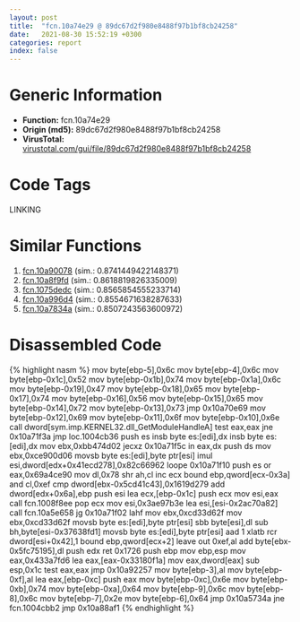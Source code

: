 ```yaml
---
layout: post
title:  "fcn.10a74e29 @ 89dc67d2f980e8488f97b1bf8cb24258"
date:   2021-08-30 15:52:19 +0300
categories: report
index: false
---
```


# Generic Information
- **Function:** fcn.10a74e29
- **Origin (md5):** 89dc67d2f980e8488f97b1bf8cb24258
- **VirusTotal:** [virustotal.com/gui/file/89dc67d2f980e8488f97b1bf8cb24258][virustotal_ref]

# Code Tags
<span class="tag" id="LINKING">LINKING</span>


# Similar Functions

1. [fcn.10a90078][similar_1_ref] (sim.: 0.8741449422148371)
2. [fcn.10a8f9fd][similar_2_ref] (sim.: 0.8618819826335009)
3. [fcn.1075dedc][similar_3_ref] (sim.: 0.8565854555233714)
4. [fcn.10a996d4][similar_4_ref] (sim.: 0.8554671638287633)
5. [fcn.10a7834a][similar_5_ref] (sim.: 0.8507243563600972)


# Disassembled Code

{% highlight nasm %}
mov byte[ebp-5],0x6c
mov byte[ebp-4],0x6c
mov byte[ebp-0x1c],0x52
mov byte[ebp-0x1b],0x74
mov byte[ebp-0x1a],0x6c
mov byte[ebp-0x19],0x47
mov byte[ebp-0x18],0x65
mov byte[ebp-0x17],0x74
mov byte[ebp-0x16],0x56
mov byte[ebp-0x15],0x65
mov byte[ebp-0x14],0x72
mov byte[ebp-0x13],0x73
jmp 0x10a70e69
mov byte[ebp-0x12],0x69
mov byte[ebp-0x11],0x6f
mov byte[ebp-0x10],0x6e
call dword[sym.imp.KERNEL32.dll_GetModuleHandleA]
test eax,eax
jne 0x10a71f3a
jmp loc.1004cb36
push es
insb byte es:[edi],dx
insb byte es:[edi],dx
mov ebx,0xbb474d02
jecxz 0x10a71f5c
in eax,dx
push ds
mov ebx,0xce900d06
movsb byte es:[edi],byte ptr[esi]
imul esi,dword[edx+0x41ecd278],0x82c66962
loope 0x10a71f10
push es
or eax,0x69a4ce90
mov dl,0x78
shr ah,cl
inc ecx
bound ebp,qword[ecx-0x3a]
and cl,0xef
cmp dword[ebx-0x5cd41c43],0x1619d279
add dword[edx+0x6a],ebp
push esi
lea ecx,[ebp-0x1c]
push ecx
mov esi,eax
call fcn.1008f8ee
pop ecx
mov esi,0x3ae97b3e
lea esi,[esi-0x2ac70a82]
call fcn.10a5e658
jg 0x10a71f02
lahf 
mov ebx,0xcd33d62f
mov ebx,0xcd33d62f
movsb byte es:[edi],byte ptr[esi]
sbb byte[esi],dl
sub bh,byte[esi-0x37638fd1]
movsb byte es:[edi],byte ptr[esi]
aad 1
xlatb 
rcr dword[esi+0x42],1
bound ebp,qword[ecx+2]
leave 
out 0xef,al
add byte[ebx-0x5fc75195],dl
push edx
ret 0x1726
push ebp
mov ebp,esp
mov eax,0x433a7fd6
lea eax,[eax-0x33180f1a]
mov eax,dword[eax]
sub esp,0x1c
test eax,eax
jmp 0x10a92257
mov byte[ebp-3],al
mov byte[ebp-0xf],al
lea eax,[ebp-0xc]
push eax
mov byte[ebp-0xc],0x6e
mov byte[ebp-0xb],0x74
mov byte[ebp-0xa],0x64
mov byte[ebp-9],0x6c
mov byte[ebp-8],0x6c
mov byte[ebp-7],0x2e
mov byte[ebp-6],0x64
jmp 0x10a5734a
jne fcn.1004cbb2
jmp 0x10a88af1
{% endhighlight %}


[similar_1_ref]: /report/fcn.10a90078@89dc67d2f980e8488f97b1bf8cb24258
[similar_2_ref]: /report/fcn.10a8f9fd@89dc67d2f980e8488f97b1bf8cb24258
[similar_3_ref]: /report/fcn.1075dedc@89dc67d2f980e8488f97b1bf8cb24258
[similar_4_ref]: /report/fcn.10a996d4@89dc67d2f980e8488f97b1bf8cb24258
[similar_5_ref]: /report/fcn.10a7834a@89dc67d2f980e8488f97b1bf8cb24258
[virustotal_ref]: https://www.virustotal.com/gui/file/89dc67d2f980e8488f97b1bf8cb24258